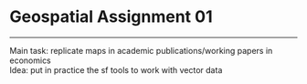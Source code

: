 # Geospatial Assignment 01
---
Main task: replicate maps in academic publications/working papers in economics \
Idea: put in practice the sf tools to work with vector data
